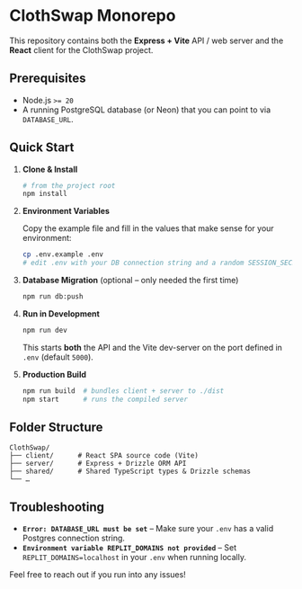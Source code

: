 # ClothSwap Monorepo

This repository contains both the **Express + Vite** API / web server and the **React** client for the ClothSwap project.

## Prerequisites

* Node.js `>= 20`
* A running PostgreSQL database (or Neon) that you can point to via `DATABASE_URL`.

## Quick Start

1. **Clone & Install**

   ```bash
   # from the project root
   npm install
   ```

2. **Environment Variables**

   Copy the example file and fill in the values that make sense for your environment:

   ```bash
   cp .env.example .env
   # edit .env with your DB connection string and a random SESSION_SECRET
   ```

3. **Database Migration** (optional – only needed the first time)

   ```bash
   npm run db:push
   ```

4. **Run in Development**

   ```bash
   npm run dev
   ```

   This starts **both** the API and the Vite dev-server on the port defined in `.env` (default `5000`).

5. **Production Build**

   ```bash
   npm run build  # bundles client + server to ./dist
   npm start      # runs the compiled server
   ```

## Folder Structure

```
ClothSwap/
├── client/      # React SPA source code (Vite)
├── server/      # Express + Drizzle ORM API
├── shared/      # Shared TypeScript types & Drizzle schemas
└── …
```

## Troubleshooting

* **`Error: DATABASE_URL must be set`** – Make sure your `.env` has a valid Postgres connection string.
* **`Environment variable REPLIT_DOMAINS not provided`** – Set `REPLIT_DOMAINS=localhost` in your `.env` when running locally.

Feel free to reach out if you run into any issues!
